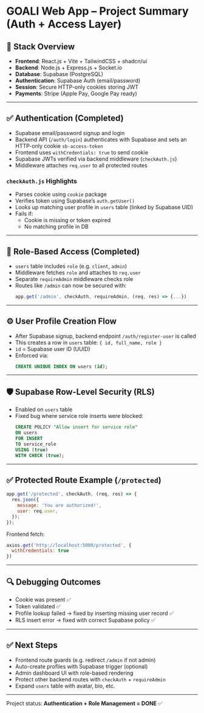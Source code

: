 # GOALI Web App – Project Summary (Auth + Access Layer)

## 🧱 Stack Overview
- **Frontend**: React.js + Vite + TailwindCSS + shadcn/ui
- **Backend**: Node.js + Express.js + Socket.io
- **Database**: Supabase (PostgreSQL)
- **Authentication**: Supabase Auth (email/password)
- **Session**: Secure HTTP-only cookies storing JWT
- **Payments**: Stripe (Apple Pay, Google Pay ready)

---

## ✅ Authentication (Completed)
- Supabase email/password signup and login
- Backend API (`/auth/login`) authenticates with Supabase and sets an HTTP-only cookie `sb-access-token`
- Frontend uses `withCredentials: true` to send cookie
- Supabase JWTs verified via backend middleware (`checkAuth.js`)
- Middleware attaches `req.user` to all protected routes

### `checkAuth.js` Highlights
- Parses cookie using `cookie` package
- Verifies token using Supabase’s `auth.getUser()`
- Looks up matching user profile in `users` table (linked by Supabase UID)
- Fails if:
  - Cookie is missing or token expired
  - No matching profile in DB

---

## 🔐 Role-Based Access (Completed)
- `users` table includes `role` (e.g. `client`, `admin`)
- Middleware fetches `role` and attaches to `req.user`
- Separate `requireAdmin` middleware checks role
- Routes like `/admin` can now be secured with:
  ```js
  app.get('/admin', checkAuth, requireAdmin, (req, res) => {...})
  ```

---

## ⚙️ User Profile Creation Flow
- After Supabase signup, backend endpoint `/auth/register-user` is called
- This creates a row in `users` table: `{ id, full_name, role }`
- `id` = Supabase user ID (UUID)
- Enforced via:
  ```sql
  CREATE UNIQUE INDEX ON users (id);
  ```

---

## 🛡️ Supabase Row-Level Security (RLS)
- Enabled on `users` table
- Fixed bug where service role inserts were blocked:
  ```sql
  CREATE POLICY "Allow insert for service role"
  ON users
  FOR INSERT
  TO service_role
  USING (true)
  WITH CHECK (true);
  ```

---

## ✅ Protected Route Example (`/protected`)
```js
app.get('/protected', checkAuth, (req, res) => {
  res.json({
    message: 'You are authorized!',
    user: req.user,
  });
});
```

Frontend fetch:
```js
axios.get('http://localhost:5000/protected', {
  withCredentials: true
})
```

---

## 🔍 Debugging Outcomes
- Cookie was present ✅
- Token validated ✅
- Profile lookup failed → fixed by inserting missing user record ✅
- RLS insert error → fixed with correct Supabase policy ✅

---

## ✅ Next Steps
- Frontend route guards (e.g. redirect `/admin` if not admin)
- Auto-create profiles with Supabase trigger (optional)
- Admin dashboard UI with role-based rendering
- Protect other backend routes with `checkAuth` + `requireAdmin`
- Expand `users` table with avatar, bio, etc.

---

Project status: **Authentication + Role Management = DONE** ✅